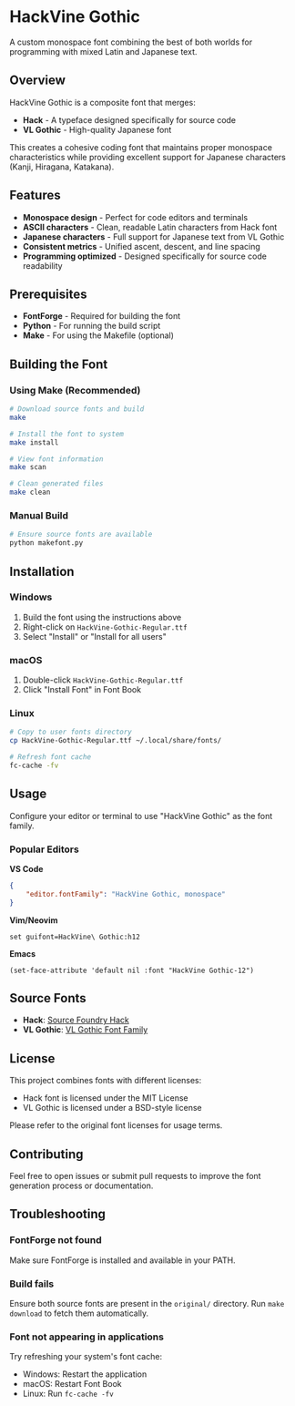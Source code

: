 # HackVine Gothic

A custom monospace font combining the best of both worlds for programming with mixed Latin and Japanese text.

## Overview

HackVine Gothic is a composite font that merges:
- **Hack** - A typeface designed specifically for source code
- **VL Gothic** - High-quality Japanese font

This creates a cohesive coding font that maintains proper monospace characteristics while providing excellent support for Japanese characters (Kanji, Hiragana, Katakana).

## Features

- **Monospace design** - Perfect for code editors and terminals
- **ASCII characters** - Clean, readable Latin characters from Hack font
- **Japanese characters** - Full support for Japanese text from VL Gothic
- **Consistent metrics** - Unified ascent, descent, and line spacing
- **Programming optimized** - Designed specifically for source code readability

## Prerequisites

- **FontForge** - Required for building the font
- **Python** - For running the build script
- **Make** - For using the Makefile (optional)

## Building the Font

### Using Make (Recommended)

```bash
# Download source fonts and build
make

# Install the font to system
make install

# View font information
make scan

# Clean generated files
make clean
```

### Manual Build

```bash
# Ensure source fonts are available
python makefont.py
```

## Installation

### Windows
1. Build the font using the instructions above
2. Right-click on `HackVine-Gothic-Regular.ttf`
3. Select "Install" or "Install for all users"

### macOS
1. Double-click `HackVine-Gothic-Regular.ttf`
2. Click "Install Font" in Font Book

### Linux
```bash
# Copy to user fonts directory
cp HackVine-Gothic-Regular.ttf ~/.local/share/fonts/

# Refresh font cache
fc-cache -fv
```

## Usage

Configure your editor or terminal to use "HackVine Gothic" as the font family.

### Popular Editors

**VS Code**
```json
{
    "editor.fontFamily": "HackVine Gothic, monospace"
}
```

**Vim/Neovim**
```vim
set guifont=HackVine\ Gothic:h12
```

**Emacs**
```elisp
(set-face-attribute 'default nil :font "HackVine Gothic-12")
```

## Source Fonts

- **Hack**: [Source Foundry Hack](https://sourcefoundry.org/hack/)
- **VL Gothic**: [VL Gothic Font Family](http://vlgothic.dicey.org/)

## License

This project combines fonts with different licenses:
- Hack font is licensed under the MIT License
- VL Gothic is licensed under a BSD-style license

Please refer to the original font licenses for usage terms.

## Contributing

Feel free to open issues or submit pull requests to improve the font generation process or documentation.

## Troubleshooting

### FontForge not found
Make sure FontForge is installed and available in your PATH.

### Build fails
Ensure both source fonts are present in the `original/` directory. Run `make download` to fetch them automatically.

### Font not appearing in applications
Try refreshing your system's font cache:
- Windows: Restart the application
- macOS: Restart Font Book
- Linux: Run `fc-cache -fv`
